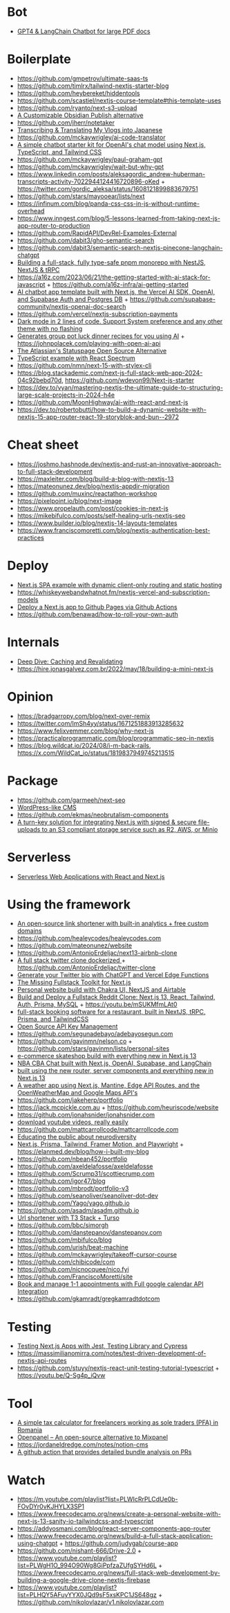 # Bot

- [GPT4 & LangChain Chatbot for large PDF docs](https://github.com/mayooear/gpt4-pdf-chatbot-langchain)

# Boilerplate

- https://github.com/gmpetrov/ultimate-saas-ts
- https://github.com/timlrx/tailwind-nextjs-starter-blog
- https://github.com/heybereket/hiddentools
- https://github.com/scastiel/nextjs-course-template#this-template-uses
- https://github.com/ryanto/next-s3-upload
- [A Customizable Obsidian Publish alternative](https://github.com/matthewwong525/linked-blog-starter)
- https://github.com/jherr/notetaker
- [Transcribing & Translating My Vlogs into Japanese](https://github.com/craftzdog/vlog-translator)
- https://github.com/mckaywrigley/ai-code-translator
- [A simple chatbot starter kit for OpenAI's chat model using Next.js, TypeScript, and Tailwind CSS](https://github.com/mckaywrigley/chatbot-ui-lite)
- https://github.com/mckaywrigley/paul-graham-gpt
- https://github.com/mckaywrigley/wait-but-why-gpt
- https://www.linkedin.com/posts/aleksagordic_andrew-huberman-transcripts-activity-7022944124416720896-oKed + https://twitter.com/gordic_aleksa/status/1608121899883679751
- https://github.com/stars/mayooear/lists/next
- https://infinum.com/blog/panda-css-css-in-js-without-runtime-overhead
- https://www.inngest.com/blog/5-lessons-learned-from-taking-next-js-app-router-to-production
- https://github.com/RapidAPI/DevRel-Examples-External
- https://github.com/dabit3/gho-semantic-search
- https://github.com/dabit3/semantic-search-nextjs-pinecone-langchain-chatgpt
- [Building a full-stack, fully type-safe pnpm monorepo with NestJS, NextJS & tRPC](https://www.tomray.dev/nestjs-nextjs-trpc)
- https://a16z.com/2023/06/21/the-getting-started-with-ai-stack-for-javascript + https://github.com/a16z-infra/ai-getting-started
- [AI chatbot app template built with Next.js, the Vercel AI SDK, OpenAI, and Supabase Auth and Postgres DB](https://github.com/supabase-community/vercel-ai-chatbot) + https://github.com/supabase-community/nextjs-openai-doc-search
- https://github.com/vercel/nextjs-subscription-payments
- [Dark mode in 2 lines of code. Support System preference and any other theme with no flashing ](https://github.com/pacocoursey/next-themes)
- [Generates group pot luck dinner recipes for you using AI](https://github.com/johnpolacek/botluck) + https://johnpolacek.com/playing-with-open-ai-api
- [The Atlassian's Statuspage Open Source Alternative](https://github.com/openstatushq/openstatus)
- [TypeScript example with React Spectrum](https://github.com/reidbarber/rsp-next-ts)
- https://github.com/nmn/next-15-with-stylex-cli
- https://blog.stackademic.com/next-js-full-stack-web-app-2024-04c92bebd70d, https://github.com/wdevon99/Next-js-starter
- https://dev.to/vyan/mastering-nextjs-the-ultimate-guide-to-structuring-large-scale-projects-in-2024-h4e 
- https://github.com/MoonHighway/ai-with-react-and-next-js
- https://dev.to/robertobutti/how-to-build-a-dynamic-website-with-nextjs-15-app-router-react-19-storyblok-and-bun--2972 

# Cheat sheet

- https://joshmo.hashnode.dev/nextjs-and-rust-an-innovative-approach-to-full-stack-development
- https://maxleiter.com/blog/build-a-blog-with-nextjs-13
- https://mateonunez.dev/blog/nextjs-appdir-migration
- https://github.com/muxinc/reactathon-workshop
- https://pixelpoint.io/blog/next-image
- https://www.propelauth.com/post/cookies-in-next-js
- https://mikebifulco.com/posts/self-healing-urls-nextjs-seo
- https://www.builder.io/blog/nextjs-14-layouts-templates
- https://www.franciscomoretti.com/blog/nextjs-authentication-best-practices


# Deploy

- [Next.js SPA example with dynamic client-only routing and static hosting](https://gist.github.com/gaearon/9d6b8eddc7f5e647a054d7b333434ef6)
- https://whiskeywebandwhatnot.fm/nextjs-vercel-and-subscription-models
- [Deploy a Next.js app to Github Pages via Github Actions](https://github.com/gregrickaby/nextjs-github-pages)
- https://github.com/benawad/how-to-roll-your-own-auth

# Internals

- [Deep Dive: Caching and Revalidating](https://github.com/vercel/next.js/discussions/54075)
- https://hire.jonasgalvez.com.br/2022/may/18/building-a-mini-next-js

# Opinion

- https://bradgarropy.com/blog/next-over-remix
- https://twitter.com/ImSh4yy/status/1671251883913285632
- https://www.felixvemmer.com/blog/why-next-js
- https://practicalprogrammatic.com/blog/programmatic-seo-in-nextjs
- https://blog.wildcat.io/2024/08/i-m-back-rails, https://x.com/WildCat_io/status/1819837949745213515

# Package

- https://github.com/garmeeh/next-seo
- [WordPress-like CMS](https://github.com/CromwellCMS/Cromwell)
- https://github.com/ekmas/neobrutalism-components
- [A turn-key solution for integrating Next.js with signed & secure file-uploads to an S3 compliant storage service such as R2, AWS, or Minio](https://github.com/TimMikeladze/next-upload)

# Serverless

- [Serverless Web Applications with React and Next.js](https://github.com/scastiel/job-board-book-example)


# Using the framework

- [An open-source link shortener with built-in analytics + free custom domains](https://github.com/steven-tey/dub)
- https://github.com/healeycodes/healeycodes.com
- https://github.com/mateonunez/website
- https://github.com/AntonioErdeljac/next13-airbnb-clone
- [A full stack twitter clone dockerized ](https://github.com/mandeepsingh10/chwitter) + https://github.com/AntonioErdeljac/twitter-clone
- [Generate your Twitter bio with ChatGPT and Vercel Edge Functions](https://github.com/Nutlope/twitterbio)
- [The Missing Fullstack Toolkit for Next.js](https://github.com/blitz-js/blitz)
- [Personal website build with Chakra UI, NextJS and Airtable](https://github.com/wirtzdan/website)
- [Build and Deploy a Fullstack Reddit Clone: Next.js 13, React, Tailwind, Auth, Prisma, MySQL](https://github.com/joschan21/breadit) + https://youtu.be/mSUKMfmLAt0
- [full-stack booking software for a restaurant, built in NextJS, tRPC, Prisma, and TailwindCSS](https://github.com/joschan21/modern-booking-system)
- [Open Source API Key Management](https://github.com/chronark/unkey)
- https://github.com/segunadebayo/adebayosegun.com
- https://github.com/gavinmn/nelson.co + https://github.com/stars/gavinmn/lists/personal-sites
- [e-commerce skateshop build with everything new in Next.js 13](https://github.com/sadmann7/skateshop)
- [NBA CBA Chat built with Next.js, OpenAI, Supabase, and LangChain](https://github.com/mckaywrigley/nba-cba-ai-chat)
- [built using the new router, server components and everything new in Next.js 13](https://github.com/shadcn/taxonomy)
- [A weather app using Next.js, Mantine, Edge API Routes, and the OpenWeatherMap and Google Maps API's](https://github.com/gregrickaby/local-weather)
- https://github.com/jakeherp/portfolio
- https://jack.mcpickle.com.au + https://github.com/heuriscode/website
- https://github.com/jonahsnider/jonahsnider.com
- [download youtube videos, really easily](https://github.com/jonahsnider/maroon)
- https://github.com/mattcarrollcode/mattcarrollcode.com
- [Educating the public about neurodiversity](https://github.com/alvarlagerlof/neurodiversity)
- [Next.js, Prisma, Tailwind, Framer Motion, and Playwright](https://github.com/ElanMedoff/personal-site) + https://elanmed.dev/blog/how-i-built-my-blog
- https://github.com/nbean452/portfolio
- https://github.com/axeldelafosse/axeldelafosse
- https://github.com/Scrump31/scottiecrump.com
- https://github.com/igor47/blog
- https://github.com/mbrodt/portfolio-v3
- https://github.com/seanoliver/seanoliver-dot-dev
- https://github.com/Yago/yago.github.io
- https://github.com/asadm/asadm.github.io
- [Url shortener with T3 Stack + Turso](https://github.com/mnlade/short-me)
- https://github.com/bbc/simorgh
- https://github.com/danstepanov/danstepanov.com
- https://github.com/mbifulco/blog
- https://github.com/urish/beat-machine
- https://github.com/mckaywrigley/takeoff-cursor-course
- https://github.com/chibicode/com
- https://github.com/nicnocquee/nico.fyi
- https://github.com/FranciscoMoretti/site
- [Book and manage 1-1 appointments with Full google calendar API Integration](https://github.com/HazWahb8080/1-1-appointment-booking)
- https://github.com/gkamradt/gregkamradtdotcom

# Testing

- [Testing Next.js Apps with Jest, Testing Library and Cypress](https://www.udemy.com/course/nextjs-testing)
- https://massimilianomirra.com/notes/test-driven-development-of-nextjs-api-routes
- https://github.com/stuyy/nextjs-react-unit-testing-tutorial-typescript + https://youtu.be/Q-Sg4p_iQvw

# Tool

- [A simple tax calculator for freelancers working as sole traders (PFA) in Romania](https://github.com/taxepfa/taxepfa.github.io)
- [Openpanel – An open-source alternative to Mixpanel](https://news.ycombinator.com/item?id=40432213)
- https://jordaneldredge.com/notes/notion-cms
- [A github action that provides detailed bundle analysis on PRs](https://github.com/hashicorp/nextjs-bundle-analysis)

# Watch

- https://m.youtube.com/playlist?list=PLWIcRrPLCdUe0b-FOvDYr0vKJHYLX3SP1
- https://www.freecodecamp.org/news/create-a-personal-website-with-next-js-13-sanity-io-tailwindcss-and-typescript
- https://addyosmani.com/blog/react-server-components-app-router
- https://www.freecodecamp.org/news/build-a-full-stack-application-using-chatgpt + https://github.com/judygab/course-app
- https://github.com/nishant-666/Drive-2.0 + https://www.youtube.com/playlist?list=PLWgH1O_994O90Wg8GiPpfzaZUfgSYHd6L + https://www.freecodecamp.org/news/full-stack-web-development-by-building-a-google-drive-clone-nextjs-firebase
- https://www.youtube.com/playlist?list=PLHQY5AFuyYYX0JQd9sF5xsKPC1JS648gz + https://github.com/nikolovlazar/v1.nikolovlazar.com
